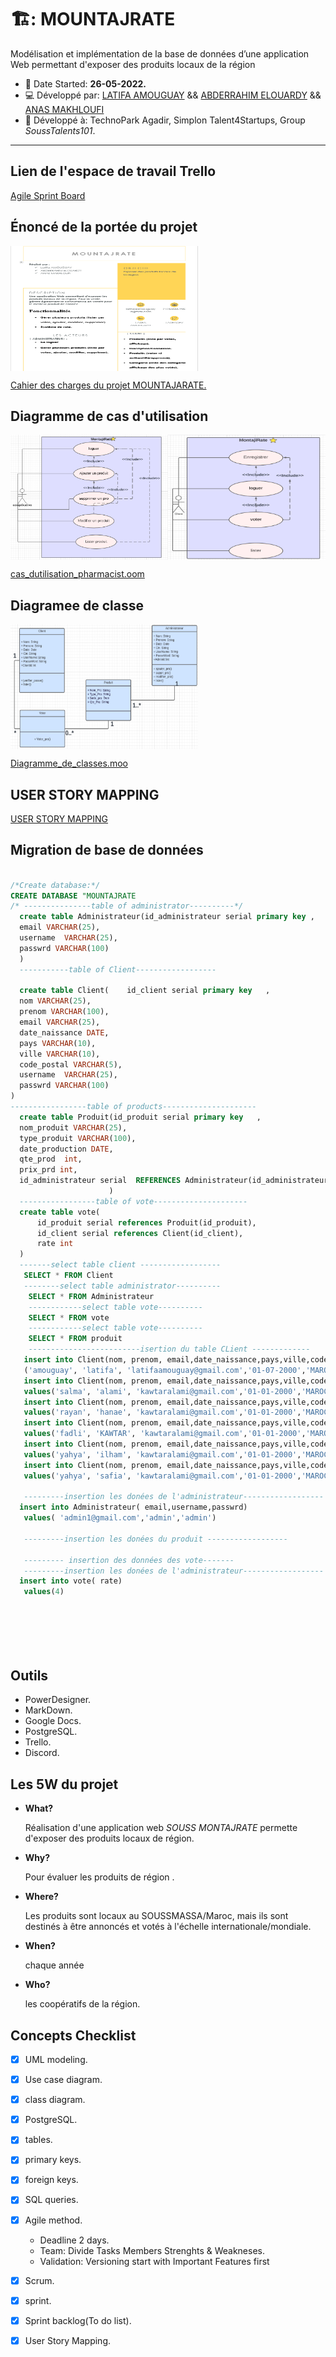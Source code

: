 # 🏗️: MOUNTAJRATE


Modélisation et implémentation de la base de données d’une application Web permettant d'exposer des produits locaux de la région
 - :date: Date Started: **26-05-2022.** 
 - :computer: Développé par: [LATIFA AMOUGUAY](https://github.com/LATIFADEV) && [ABDERRAHIM ELOUARDY](https://github.com/elouardyabderrahim)  && [ANAS MAKHLOUFI](https://github.com/anasmak04)
 - :office: Développé à: TechnoPark Agadir, Simplon Talent4Startups, Group *SoussTalents101*.
---

## Lien de l'espace de travail Trello
[Agile Sprint Board](https://trello.com/b/RCuXlj0C/montajrate)

## Énoncé de la portée du projet

<div style="display:flex">
<img src="/brief4-database/REPORT.PNG" height="200" width="300"/>

</div>

 [Cahier des charges du projet MOUNTAJARATE.](https://onedrive.live.com/edit.aspx?resid=EBEF1A2C83B13C3D!490&ithint=file%2cdocx)


## Diagramme de cas d'utilisation

<div style="display:flex">
<img src="/brief4-database/diagrame_cas_utilisation_1.png" height="200" width="300"/>
<img src="/brief4-database/diagrame_cas_utilisation2.png" height="200" width="300"/>
</div>

[cas_dutilisation_pharmacist.oom](/brief4-database/cas_dutilisation_pharmacist.oom)

## Diagramee de classe 

<div style="display:flex">
<img src="/brief4-database/diagrame_de_class.png" height="200" width="300"/>
</div>

[Diagramme_de_classes.moo](/brief4-database/Diagramme_de_classes.moo)
 ## USER STORY MAPPING
 
  [USER STORY MAPPING ](/brief4-database/USER_STORY_MAPPING.pdf)

## Migration de base de données 

  ```sql
  
  /*Create database:*/
  CREATE DATABASE "MOUNTAJRATE
 /* ---------------table of administrator----------*/
	create table Administrateur(id_administrateur serial primary key ,
    email VARCHAR(25),
    username  VARCHAR(25),
	passwrd VARCHAR(100)	 
	)
	-----------table of Client------------------

	create table Client(	id_client serial primary key   ,
    nom VARCHAR(25),
    prenom VARCHAR(100),
    email VARCHAR(25),
    date_naissance DATE,
    pays VARCHAR(10),
    ville VARCHAR(10),
    code_postal VARCHAR(5),
    username  VARCHAR(25),
	passwrd VARCHAR(100)	 
)
-----------------table of products---------------------
	create table Produit(id_produit serial primary key   ,
    nom_produit VARCHAR(25),
    type_produit VARCHAR(100),
    date_production DATE,
    qte_prod  int,
	prix_prd int,					 
    id_administrateur serial  REFERENCES Administrateur(id_administrateur) 
						)
	-----------------table of vote---------------------
	create table vote(
		id_produit serial references Produit(id_produit),
		id_client serial references Client(id_client),
		rate int
	)
	-------select table client ------------------
	 SELECT * FROM Client
	 --------select table administrator----------
	  SELECT * FROM Administrateur
	  ------------select table vote----------
	  SELECT * FROM vote
	  ------------select table vote----------
	  SELECT * FROM produit
	  -------------------------isertion du table CLient -------------
	 insert into Client(nom, prenom, email,date_naissance,pays,ville,code_postal,username,passwrd)values
	 ('amouguay', 'latifa', 'latifaamouguay@gmail.com','01-07-2000','MAROC','agadir',80650,'LATIFADEV','latifa123')
     insert into Client(nom, prenom, email,date_naissance,pays,ville,code_postal,username,passwrd)
     values('salma', 'alami', 'kawtaralami@gmail.com','01-01-2000','MAROC','agadir',80650,'salma','latifa123')
	 insert into Client(nom, prenom, email,date_naissance,pays,ville,code_postal,username,passwrd)
     values('rayan', 'hanae', 'kawtaralami@gmail.com','01-01-2000','MAROC','agadir',80650,'hanae','latifa123')
	 insert into Client(nom, prenom, email,date_naissance,pays,ville,code_postal,username,passwrd)
     values('fadli', 'KAWTAR', 'kawtaralami@gmail.com','01-01-2000','MAROC','agadir',80650,'fatima','latifa123')
	 insert into Client(nom, prenom, email,date_naissance,pays,ville,code_postal,username,passwrd)
     values('yahya', 'ilham', 'kawtaralami@gmail.com','01-01-2000','MAROC','agadir',80650,'ilham','latifa123')
	 insert into Client(nom, prenom, email,date_naissance,pays,ville,code_postal,username,passwrd)
     values('yahya', 'safia', 'kawtaralami@gmail.com','01-01-2000','MAROC','agadir',80450,'ilham','latifa123')
	 
	 ---------insertion les donées de l'administrateur------------------
	insert into Administrateur( email,username,passwrd)
     values( 'admin1@gmail.com','admin','admin')
	  
	 ---------insertion les donées du produit ------------------
	
	 --------- insertion des données des vote-------
	 ---------insertion les donées de l'administrateur------------------
	insert into vote( rate)
     values(4)
	 
	 
	 

	
  
```

## Outils

- PowerDesigner.
- MarkDown.
- Google Docs.
- PostgreSQL.
- Trello.
- Discord.

## Les 5W du projet

- **What?**   
 
   Réalisation d'une application web *SOUSS MONTAJRATE* permette d'exposer des produits locaux de région.
 
- **Why?** 

  Pour évaluer les produits de région .

- **Where?** 

  Les produits sont locaux au SOUSSMASSA/Maroc, mais ils sont destinés à être annoncés et votés à l'échelle internationale/mondiale.
  
- **When?**  

   chaque année

- **Who?**  

  les coopératifs de la région.
  

## Concepts Checklist

- [X] UML modeling.
- [X] Use case diagram.
- [X] class diagram.
- [X] PostgreSQL.
- [X] tables.
- [X] primary keys.
- [X] foreign keys.
- [X] SQL queries.
- [X] Agile method.
     - Deadline 2 days.
     - Team: Divide Tasks  Members Strenghts & Weakneses.
     - Validation: Versioning start with Important Features first
- [X] Scrum.
- [X] sprint.
- [X] Sprint backlog(To do list).
- [X] User Story Mapping.

